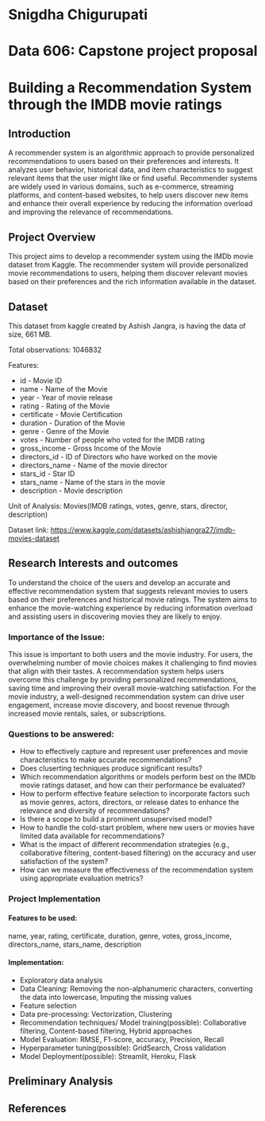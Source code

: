 # Snigdha Chigurupati

# Data 606: Capstone project proposal

# Building a Recommendation System through the IMDB movie ratings

## Introduction
A recommender system is an algorithmic approach to provide personalized recommendations to users based on their preferences and interests. It analyzes user behavior, historical data, and item characteristics to suggest relevant items that the user might like or find useful. Recommender systems are widely used in various domains, such as e-commerce, streaming platforms, and content-based websites, to help users discover new items and enhance their overall experience by reducing the information overload and improving the relevance of recommendations.

## Project Overview
This project aims to develop a recommender system using the IMDb movie dataset from Kaggle. The recommender system will provide personalized movie recommendations to users, helping them discover relevant movies based on their preferences and the rich information available in the dataset.

## Dataset
This dataset from kaggle created by Ashish Jangra, is having the data of size, 661 MB.

Total observations: 1046832

Features:
- id - Movie ID
- name - Name of the Movie
- year - Year of movie release
- rating - Rating of the Movie
- certificate - Movie Certification
- duration - Duration of the Movie
- genre - Genre of the Movie
- votes - Number of people who voted for the IMDB rating
- gross_income - Gross Income of the Movie
- directors_id - ID of Directors who have worked on the movie
- directors_name - Name of the movie director
- stars_id - Star ID
- stars_name - Name of the stars in the movie
- description - Movie description

Unit of Analysis: Movies(IMDB ratings, votes, genre, stars, director, description)

Dataset link: https://www.kaggle.com/datasets/ashishjangra27/imdb-movies-dataset

## Research Interests and outcomes
To understand the choice of the users and develop an accurate and effective recommendation system that suggests relevant movies to users based on their preferences and historical movie ratings. The system aims to enhance the movie-watching experience by reducing information overload and assisting users in discovering movies they are likely to enjoy.

### Importance of the Issue:
This issue is important to both users and the movie industry. For users, the overwhelming number of movie choices makes it challenging to find movies that align with their tastes. A recommendation system helps users overcome this challenge by providing personalized recommendations, saving time and improving their overall movie-watching satisfaction. For the movie industry, a well-designed recommendation system can drive user engagement, increase movie discovery, and boost revenue through increased movie rentals, sales, or subscriptions.

### Questions to be answered:
- How to effectively capture and represent user preferences and movie characteristics to make accurate recommendations?
- Does cluserting techniques produce significant results?
- Which recommendation algorithms or models perform best on the IMDb movie ratings dataset, and how can their performance be evaluated?
- How to perform effective feature selection to incorporate factors such as movie genres, actors, directors, or release dates to enhance the relevance and diversity of recommendations?
- Is there a scope to build a prominent unsupervised model?
- How to handle the cold-start problem, where new users or movies have limited data available for recommendations?
- What is the impact of different recommendation strategies (e.g., collaborative filtering, content-based filtering) on the accuracy and user satisfaction of the system?
- How can we measure the effectiveness of the recommendation system using appropriate evaluation metrics?

### Project Implementation

#### Features to be used: 
name, year, rating, certificate, duration, genre, votes, gross_income, directors_name, stars_name, description

#### Implementation:
- Exploratory data analysis
- Data Cleaning: Removing the non-alphanumeric characters, converting the data into lowercase, Imputing the missing values
- Feature selection
- Data pre-processing: Vectorization, Clustering
- Recommendation techniques/ Model training(possible): Collaborative filtering, Content-based filtering, Hybrid approaches
- Model Evaluation: RMSE, F1-score, accuracy, Precision, Recall
- Hyperparameter tuning(possible): GridSearch, Cross validation
- Model Deployment(possible): Streamlit, Heroku, Flask

## Preliminary Analysis


## References
